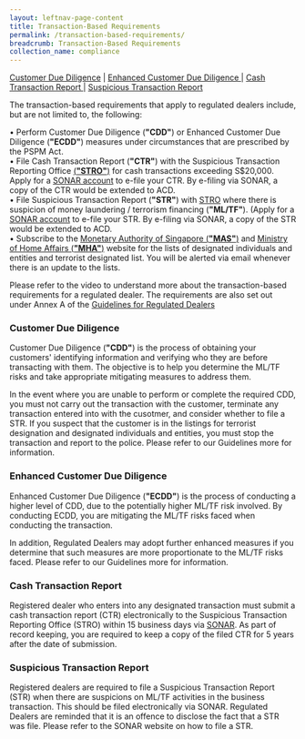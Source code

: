 ```yaml
---
layout: leftnav-page-content
title: Transaction-Based Requirements
permalink: /transaction-based-requirements/
breadcrumb: Transaction-Based Requirements
collection_name: compliance
---
```


<a href="#Customer Due Diligence">Customer Due Diligence</a> | <a href="#Enhanced Customer Due Diligence">Enhanced Customer Due Diligence </a> | <a href="#Cash Transaction Report">Cash Transaction Report </a> | <a href="#Suspicious Transaction Report">Suspicious Transaction Report </a>

The transaction-based requirements that apply to regulated dealers include, but are not limited to, the following:

• Perform Customer Due Diligence (**"CDD"**) or Enhanced Customer Due Diligence (**"ECDD"**) measures under circumstances that are prescribed by the PSPM Act.<br>
• File Cash Transaction Report (**"CTR"**) with the Suspicious Transaction Reporting Office [(**"STRO"**)](https://www.police.gov.sg/advisories/crime/commercial-crimes/suspicious-transaction-reporting-office) for cash transactions exceeding S$20,000. Apply for a [SONAR account](https://www.police.gov.sg/sonar) to e-file your CTR. By e-filing via SONAR, a copy of the CTR would be extended to ACD. <br>
• File Suspicious Transaction Report (**"STR"**) with [STRO](https://www.police.gov.sg/advisories/crime/commercial-crimes/suspicious-transaction-reporting-office) where there is suspicion of money laundering / terrorism financing (**"ML/TF"**). (Apply for a [SONAR account](https://www.police.gov.sg/sonar) to e-file your STR. By e-filing via SONAR, a copy of the STR would be extended to ACD.<br>
• Subscribe to the [Monetary Authority of Singapore (**"MAS"**)](https://www.mas.gov.sg/subscription-services) and [Ministry of Home Affairs (**"MHA"**)](https://www.mha.gov.sg/inter-ministry-committee-terrorist-designation-(imc-td)) website for the lists of designated individuals and entities and terrorist designated list. You will be alerted via email whenever there is an update to the lists.

Please refer to the video to understand more about the transaction-based requirements for a regulated dealer. The requirements are also set out under Annex A of the [Guidelines for Regulated Dealers](/images/Guidelines%20for%20regulated%20dealers_20190828_V1.1Final.pdf)

### <a id="Customer Due Diligence"></a> Customer Due Diligence

Customer Due Diligence (**"CDD"**) is the process of obtaining your customers' identifying information and verifying who they are before transacting with them. The objective is to help you determine the ML/TF risks and take appropriate mitigating measures to address them.

In the event where you are unable to perform or complete the required CDD, you must not carry out the transaction with the customer, terminate any transaction entered into with the cusotmer, and consider whether to file a STR. If you suspect that the customer is in the listings for terrorist designation and designated individuals and entities, you must stop the transaction and report to the police. Please refer to our Guidelines more for information.

### <a id="Enhanced Customer Due Diligence"></a> Enhanced Customer Due Diligence

Enhanced Customer Due Diligence (**"ECDD"**) is the process of conducting a higher level of CDD, due to the potentially higher ML/TF risk involved. By conducting ECDD, you are mitigating the ML/TF risks faced when conducting the transaction.

In addition, Regulated Dealers may adopt further enhanced measures if you determine that such measures are more proportionate to the ML/TF risks faced. Please refer to our Guidelines more for information.

### <a id="Cash Transaction Report"></a> Cash Transaction Report

Registered dealer who enters into any designated transaction must submit a cash transaction report (CTR) electronically to the Suspicious Transaction Reporting Office (STRO) within 15 business days via [SONAR](www.police.gov.sg/sonar). As part of record keeping, you are required to keep a copy of the filed CTR for 5 years after the date of submission.


### <a id="Suspicious Transaction Report"></a> Suspicious Transaction Report

Registered dealers are required to file a Suspicious Transaction Report (STR) when there are suspicions on ML/TF activities in the business transaction. This should be filed electronically via SONAR. Regulated Dealers are reminded that it is an offence to disclose the fact that a STR was file. 
Please refer to the SONAR website on how to file a STR.

